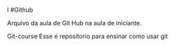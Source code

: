 
l
#Github

Arquivo da aula de Git Hub na aula de iniciante.

Git-course
Esse é repositorio para ensinar como usar git 


